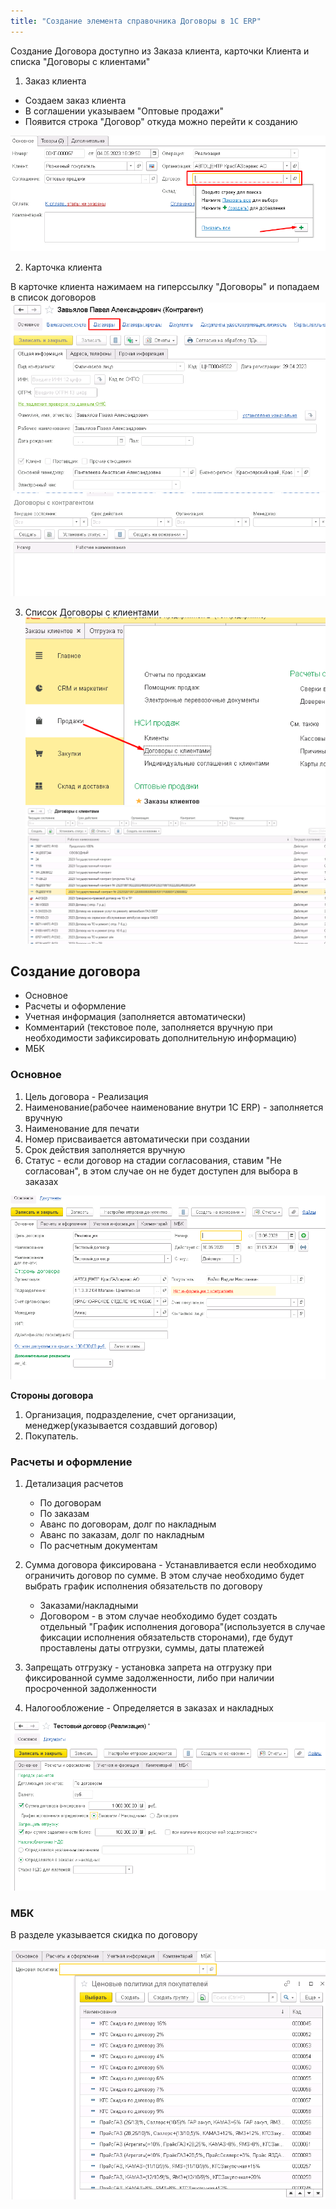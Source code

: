 ```yaml
---
title: "Создание элемента справочника Договоры в 1C ERP"
---
```


Создание Договора доступно из Заказа клиента, карточки Клиента и списка "Договоры с клиентами"

1. Заказ клиента

- Создаем заказ клиента
- В соглашении указываем "Оптовые продажи"
- Появится строка "Договор" откуда можно перейти к созданию

![](ERP/_attach/Pasted%20image%2020230510104314.png)

2. Карточка клиента

В карточке клиента нажимаем на гиперссылку "Договоры" и попадаем в список договоров
![](ERP/_attach/Pasted%20image%2020230510104427.png)
![](ERP/_attach/Pasted%20image%2020230510104618.png)

3. Список Договоры с клиентами
![](ERP/_attach/Pasted%20image%2020230510104844.png)
![](ERP/_attach/Pasted%20image%2020230510104927.png)
## Создание договора

- Основное
- Расчеты и оформление
- Учетная информация (заполняется автоматически)
- Комментарий (текстовое поле, заполняется вручную при необходимости зафиксировать дополнительную информацию)
- МБК

### Основное

1. Цель договора - Реализация
2. Наименование(рабочее наименование внутри 1С ERP) - заполняется вручную
3. Наименование для печати
4. Номер присваивается автоматически при создании
5. Срок действия заполняется вручную
6. Статус - если договор на стадии согласования, ставим "Не согласован", в этом случае он не будет доступен для выбора в заказах

![](ERP/_attach/Pasted%20image%2020230510114039.png)

**Стороны договора**

1. Организация, подразделение, счет организации, менеджер(указывается создавший договор)
2. Покупатель.

### Расчеты и оформление

1. Детализация расчетов
	- По договорам
	- По заказам
	- Аванс по договорам, долг по накладным
	- Аванс по заказам, долг по накладным
	- По расчетным документам

2. Сумма договора фиксирована - Устанавливается если необходимо ограничить договор по сумме. В этом случае необходимо будет выбрать график исполнения обязательств по договору
	- Заказами/накладными
	- Договором - в этом случае необходимо будет создать отдельный "График исполнения договора"(используется в случае фиксации исполнения обязательств сторонами), где будут проставлены даты отгрузки, суммы, даты платежей

3. Запрещать отгрузку - установка запрета на отгрузку при фиксированной сумме задолженности, либо при наличии просроченной задолженности
4. Налогообложение - Определяется в заказах и накладных

![](ERP/_attach/Pasted%20image%2020230510114317.png)

### МБК

В разделе указывается скидка по договору

![](ERP/_attach/Pasted%20image%2020230510113848.png)